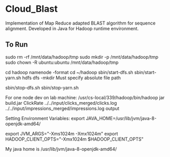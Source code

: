 # Cloud_Blast

Implementation of Map Reduce adapted BLAST algorithm for sequence alignment.  Developed in Java for Hadoop runtime environment.

## To Run
sudo rm -rf /mnt/data/hadoop/tmp
sudo mkdir -p /mnt/data/hadoop/tmp
sudo chown -R ubuntu:ubuntu /mnt/data/hadoop/tmp

cd 
hadoop namenode -format
cd ~/hadoop
sbin/start-dfs.sh
sbin/start-yarn.sh
hdfs dfs -mkdir Must specify absolute file path


sbin/stop-dfs.sh
sbin/stop-yarn.sh

For one node dev on lab machine:
/usr/cs-local/339/hadoop/bin/hadoop jar build.jar ClickRate ../../input/clicks_merged/clicks.log ../../input/impressions_merged/impressions.log output

Setting Environment Variables:
export JAVA_HOME=/usr/lib/jvm/java-8-openjdk-amd64/

export JVM_ARGS="-Xms1024m -Xmx1024m"
export HADOOP_CLIENT_OPTS="-Xmx1024m $HADOOP_CLIENT_OPTS"

My java home is /usr/lib/jvm/java-8-openjdk-amd64/